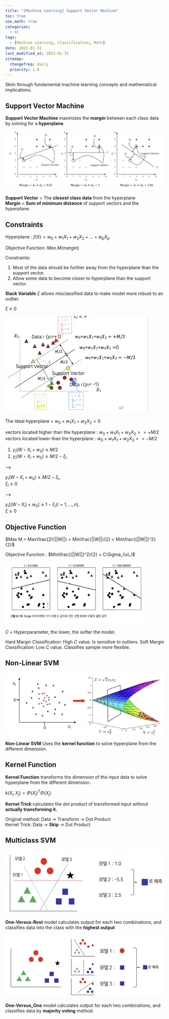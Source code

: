 ```yaml
---
title: "[Machine Learning] Support Vector Machine"
toc: true
use_math: true
categories:
  - ml
tags:
  - [Machine Learning, Classification, Math]
date: 2023-01-31
last_modified_at: 2023-01-31
sitemap:
  changefreq: daily
  priority: 1.0
---
```


Skim through fundamental machine learning concepts and mathematical implications.

## Support Vector Machine

**Support Vector Machine** maximizes the **margin** between each class data by solving for a **hyperplane**.

<img src = '/assets/images/ml/svm/1.png'>

**Support Vector** = The **closest class data** from the hyperplane<br>
**Margin** = **Sum of minimum distance** of support vectors and the hyperplane.

## Constraints

Hyperplane : $f(X) = w_0 + w_1X_1 + w_2X_2 + ... + w_pX_p$

Objective Function: $Max.M(margin)$

Constraints:

1. Most of the data should be further away from the hyperplane than the support vector.
2. Allow some data to become closer to hyperplane than the support vector.

**Slack Variable** $\xi$ allows misclassified data to make model more robust to an outlier.

$\xi \ge 0$

<img src = '/assets/images/ml/svm/2.png'>

The ideal hyperplane = $w_0 + w_1X_1 + w_2X_2 = 0$

vectors located higher than the hyperplane : $w_0 + w_1X_1 + w_2X_2 >= +M/2$<br>
vectors located lower than the hyperplane : $w_0 + w_1X_1 + w_2X_2 <= -M/2$

1. $y_i(W \circ X_i + w_0) \ge M/2$
2. $y_i(W \circ X_i + w_0) \ge M/2 - \xi_i$

-->

$y_i(W \circ X_i + w_0) \ge M/2 - \xi_i$, <br> $\xi_i \ge 0$

-->

$y_i[(W \circ X_i) + w_0] \ge 1 - \xi_i ( i = 1, ... , n)$, <br> $\xi \ge 0$

## Objective Function

$Max M = Max\frac{2}{||W||} = Min\frac{||W||}{2} = Min\frac{{||W||}^2}{2}$

Objective Function : $Min\frac{{||W||}^2}{2} + C\Sigma_i\xi_i$

<img src = '/assets/images/ml/svm/3.png'>

$C$ = Hyperparameter, the lower, the softer the model.

Hard Margin Classification: High $C$ value. Is sensitive to outliers.
Soft Margin Classification: Low $C$ value. Classifies sample more flexible.

## Non-Linear SVM

<img src = '/assets/images/ml/svm/4.png'>

**Non-Linear SVM** Uses the **kernel function** to solve hyperplane from the different dimension.

## Kernel Function

**Kernel Function** transforms the dimension of the input data to solve hyperplane from the different dimension.

$k(X_i, X_j) = \Phi(X_i)^T\Phi(X_j)$

**Kernel Trick** calculates the dot product of transformed input without **actually transforming it.**

Original method: Data -> Transform -> Dot Product<br>
Kernel Trick: Data -> **Skip** -> Dot Product

## Multiclass SVM

<img src = '/assets/images/ml/svm/5.png'>

**One-Versus-Rest** model calculates output for each two combinations, and classifies data into the class with the **highest output**

<img src = '/assets/images/ml/svm/6.png'>

**One-Versus_One** model calculates output for each two combinations, and classifies data by **majority voting** method.
